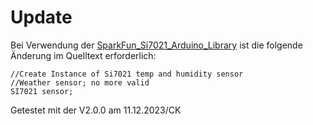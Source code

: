 Update
======

Bei Verwendung der [SparkFun_Si7021_Arduino_Library](https://github.com/sparkfun/SparkFun_Si7021_Arduino_Library) ist die folgende Änderung im Quelltext erforderlich:  

```
//Create Instance of Si7021 temp and humidity sensor
//Weather sensor; no more valid
SI7021 sensor;  
```
Getestet mit der V2.0.0 am 11.12.2023/CK
